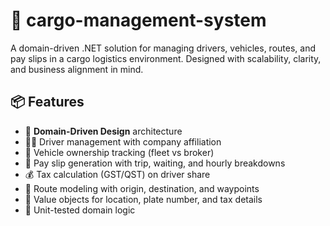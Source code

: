 # 🚚 cargo-management-system
A domain-driven .NET solution for managing drivers, vehicles, routes, and pay slips in a cargo logistics environment. Designed with scalability, clarity, and business alignment in mind.

## 📦 Features

- 🧠 **Domain-Driven Design** architecture
- 👨‍✈️ Driver management with company affiliation
- 🚛 Vehicle ownership tracking (fleet vs broker)
- 📄 Pay slip generation with trip, waiting, and hourly breakdowns
- 💰 Tax calculation (GST/QST) on driver share
- 📍 Route modeling with origin, destination, and waypoints
- 🧾 Value objects for location, plate number, and tax details
- 🧪 Unit-tested domain logic
